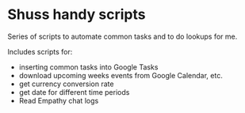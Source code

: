 # Shuss handy scripts

Series of scripts to automate common tasks and to do lookups for me.

Includes scripts for:
* inserting common tasks into Google Tasks
* download upcoming weeks events from Google Calendar, etc.
* get currency conversion rate
* get date for different time periods
* Read Empathy chat logs
